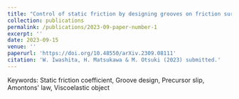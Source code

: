 ```yaml
---
title: "Control of static friction by designing grooves on friction surface"
collection: publications
permalink: /publications/2023-09-paper-number-1
excerpt: ''
date: 2023-09-15
venue: ''
paperurl: 'https://doi.org/10.48550/arXiv.2309.08111'
citation: 'W. Iwashita, H. Matsukawa & M. Otsuki (2023) submitted.'
---
```


Keywords: Static friction coefficient, Groove design, Precursor slip, Amontons' law, Viscoelastic object
